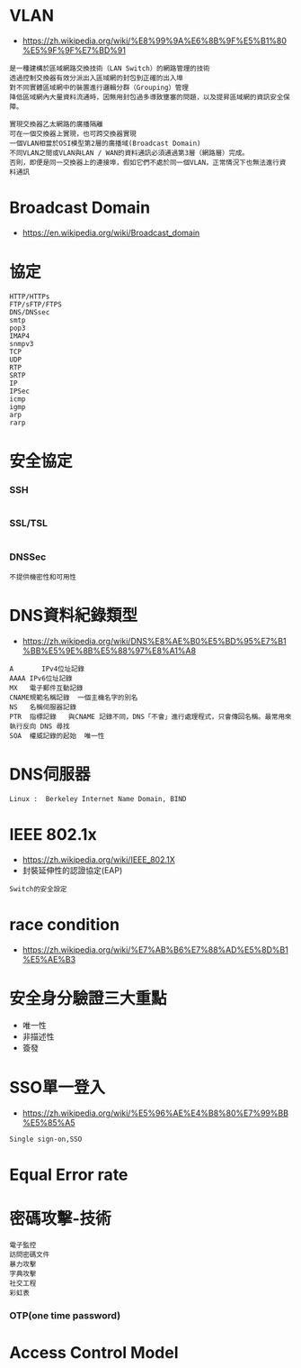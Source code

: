 # VLAN
- https://zh.wikipedia.org/wiki/%E8%99%9A%E6%8B%9F%E5%B1%80%E5%9F%9F%E7%BD%91
```
是一種建構於區域網路交換技術（LAN Switch）的網路管理的技術
透過控制交換器有效分派出入區域網的封包到正確的出入埠
對不同實體區域網中的裝置進行邏輯分群（Grouping）管理
降低區域網內大量資料流通時，因無用封包過多導致壅塞的問題，以及提昇區域網的資訊安全保障。
```
```
實現交換器乙太網路的廣播隔離
可在一個交換器上實現，也可跨交換器實現
一個VLAN相當於OSI模型第2層的廣播域(Broadcast Domain)
不同VLAN之間或VLAN與LAN / WAN的資料通訊必須通過第3層（網路層）完成。
否則，即便是同一交換器上的連接埠，假如它們不處於同一個VLAN，正常情況下也無法進行資料通訊
```

# Broadcast Domain
- https://en.wikipedia.org/wiki/Broadcast_domain

# 協定
```
HTTP/HTTPs
FTP/sFTP/FTPS
DNS/DNSsec
smtp
pop3
IMAP4
snmpv3
TCP
UDP
RTP
SRTP
IP
IPSec
icmp
igmp
arp
rarp
```
# 安全協定
### SSH
```
```
### SSL/TSL
```
```
 
### DNSSec
```
不提供機密性和可用性
```

# DNS資料紀錄類型
- https://zh.wikipedia.org/wiki/DNS%E8%AE%B0%E5%BD%95%E7%B1%BB%E5%9E%8B%E5%88%97%E8%A1%A8
```
A   	IPv4位址記錄
AAAA IPv6位址記錄
MX   電子郵件互動記錄
CNAME規範名稱記錄  一個主機名字的別名
NS   名稱伺服器記錄
PTR  指標記錄   與CNAME 記錄不同，DNS「不會」進行處理程式，只會傳回名稱。最常用來執行反向 DNS 尋找
SOA  權威記錄的起始  唯一性
```
# DNS伺服器
```
Linux :  Berkeley Internet Name Domain, BIND
```

# IEEE 802.1x
- https://zh.wikipedia.org/wiki/IEEE_802.1X
- 封裝延伸性的認證協定(EAP)
```
Switch的安全設定

```
# race condition
- https://zh.wikipedia.org/wiki/%E7%AB%B6%E7%88%AD%E5%8D%B1%E5%AE%B3

# 安全身分驗證三大重點
- 唯一性
- 非描述性
- 簽發

# SSO單一登入
- https://zh.wikipedia.org/wiki/%E5%96%AE%E4%B8%80%E7%99%BB%E5%85%A5
```
Single sign-on,SSO
```
# Equal Error rate
# 密碼攻擊-技術
```
電子監控
訪問密碼文件
暴力攻擊
字典攻擊
社交工程
彩虹表
```
### OTP(one time password)

# Access Control Model
